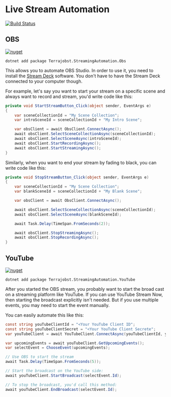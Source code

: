 # Live Stream Automation

[![Build Status](https://terrajobst.visualstudio.com/streaming-automation/_apis/build/status/terrajobst.streaming-automation?branchName=master)](https://terrajobst.visualstudio.com/streaming-automation/_build/latest?definitionId=16&branchName=master)

## OBS

 [![nuget](https://img.shields.io/nuget/v/Terrajobst.StreamingAutomation.Obs.svg)](https://www.nuget.org/packages/Terrajobst.StreamingAutomation.Obs/)

```
dotnet add package Terrajobst.StreamingAutomation.Obs
```

This allows you to automate OBS Studio. In order to use it, you need to install
the [Stream Deck] software. You don't have to have the Stream Deck connected to
your computer though.

[Stream Deck]: https://gc-updates.elgato.com/windows/sd-update/final/download-website.php

For example, let's say you want to start your stream on a specific scene and
always want to record and stream, you'd write code like this:

```C#
private void StartStreamButton_Click(object sender, EventArgs e)
{
    var sceneCollectionId = "My Scene Collection";
    var introSceneId = sceneCollectionId + "My Intro Scene";

    var obsClient = await ObsClient.ConnectAsync();
    await obsClient.SelectSceneCollectionAsync(sceneCollectionId);
    await obsClient.SelectSceneAsync(introSceneId);
    await obsClient.StartRecordingAsync();
    await obsClient.StartStreamingAsync();
}
```

Similarly, when you want to end your stream by fading to black, you can write
code like this:

```C#
private void StopStreamButton_Click(object sender, EventArgs e)
{
    var sceneCollectionId = "My Scene Collection";
    var blankSceneId = sceneCollectionId + "My Blank Scene";

    var obsClient = await ObsClient.ConnectAsync();

    await obsClient.SelectSceneCollectionAsync(sceneCollectionId);
    await obsClient.SelectSceneAsync(blankSceneId);

    await Task.Delay(TimeSpan.FromSeconds(2));

    await obsClient.StopStreamingAsync();
    await obsClient.StopRecordingAsync();
}
```

## YouTube

[![nuget](https://img.shields.io/nuget/v/Terrajobst.StreamingAutomation.YouTube.svg)](https://www.nuget.org/packages/Terrajobst.StreamingAutomation.YouTube/)

```
dotnet add package Terrajobst.StreamingAutomation.YouTube
```

After you started the OBS stream, you probably want to start the broad cast on a
streaming platform like YouTube. If you can use YouTube Stream Now, then
starting the broadcast explicitly isn't needed. But if you use multiple events,
you may need to start the event manually.

You can easily automate this like this:

```C#
const string youTubeClientId = "<Your YouTube Client ID";
const string youTubeClientSecret = "<Your YouTube Client Secrete";
var youTubeClient = await YouTubeClient.ConnectAsync(youTubeClientId, youTubeClientSecret);

var upcomingEvents = await youTubeClient.GetUpcomingEvents();
var selectEvent = ChooseEvent(upcomingEvents);

// Use OBS to start the stream
await Task.Delay(TimeSpan.FromSeconds(5));

// Start the broadcast on the YouTube side:
await youTubeClient.StartBroadcast(selectEvent.Id);

// To stop the broadcast, you'd call this method:
await youTubeClient.EndBroadcast(selectEvent.Id);
```
